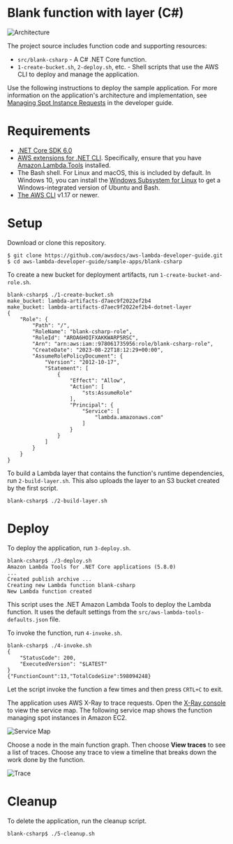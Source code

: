 # Blank function with layer (C#)

![Architecture](/sample-apps/blank-csharp/images/sample-blank-csharp.png)

The project source includes function code and supporting resources:

- `src/blank-csharp` - A C# .NET Core function.
- `1-create-bucket.sh`, `2-deploy.sh`, etc. - Shell scripts that use the AWS CLI to deploy and manage the application.

Use the following instructions to deploy the sample application. For more information on the application's architecture and implementation, see [Managing Spot Instance Requests](https://docs.aws.amazon.com/lambda/latest/dg/services-ec2-tutorial.html) in the developer guide.

# Requirements
- [.NET Core SDK 6.0](https://dotnet.microsoft.com/download/dotnet-core/6.0)
- [AWS extensions for .NET CLI](https://github.com/aws/aws-extensions-for-dotnet-cli). Specifically, ensure that you have [Amazon.Lambda.Tools](https://github.com/aws/aws-extensions-for-dotnet-cli#aws-lambda-amazonlambdatools) installed.
- The Bash shell. For Linux and macOS, this is included by default. In Windows 10, you can install the [Windows Subsystem for Linux](https://docs.microsoft.com/en-us/windows/wsl/install-win10) to get a Windows-integrated version of Ubuntu and Bash.
- [The AWS CLI](https://docs.aws.amazon.com/cli/latest/userguide/cli-chap-install.html) v1.17 or newer.

# Setup
Download or clone this repository.

    $ git clone https://github.com/awsdocs/aws-lambda-developer-guide.git
    $ cd aws-lambda-developer-guide/sample-apps/blank-csharp

To create a new bucket for deployment artifacts, run `1-create-bucket-and-role.sh`.

    blank-csharp$ ./1-create-bucket.sh
    make_bucket: lambda-artifacts-d7aec9f2022ef2b4
    make_bucket: lambda-artifacts-d7aec9f2022ef2b4-dotnet-layer
    {
        "Role": {
            "Path": "/",
            "RoleName": "blank-csharp-role",
            "RoleId": "AROA6HOIFXAKKWARP5RSC",
            "Arn": "arn:aws:iam::978061735956:role/blank-csharp-role",
            "CreateDate": "2023-08-22T18:12:29+00:00",
            "AssumeRolePolicyDocument": {
                "Version": "2012-10-17",
                "Statement": [
                    {
                        "Effect": "Allow",
                        "Action": [
                            "sts:AssumeRole"
                        ],
                        "Principal": {
                            "Service": [
                                "lambda.amazonaws.com"
                            ]
                        }
                    }
                ]
            }
        }
    }

To build a Lambda layer that contains the function's runtime dependencies, run `2-build-layer.sh`. This also uploads the layer to an S3 bucket created by the first script.

    blank-csharp$ ./2-build-layer.sh

# Deploy
To deploy the application, run `3-deploy.sh`.

    blank-csharp$ ./3-deploy.sh
    Amazon Lambda Tools for .NET Core applications (5.8.0)
    ...
    Created publish archive ...
    Creating new Lambda function blank-csharp
    New Lambda function created

This script uses the .NET Amazon Lambda Tools to deploy the Lambda function. It uses the default settings from the `src/aws-lambda-tools-defaults.json` file.

To invoke the function, run `4-invoke.sh`.

    blank-csharp$ ./4-invoke.sh
    {
        "StatusCode": 200,
        "ExecutedVersion": "$LATEST"
    }
    {"FunctionCount":13,"TotalCodeSize":598094248}

Let the script invoke the function a few times and then press `CRTL+C` to exit.

The application uses AWS X-Ray to trace requests. Open the [X-Ray console](https://console.aws.amazon.com/xray/home#/service-map) to view the service map. The following service map shows the function managing spot instances in Amazon EC2.

![Service Map](/sample-apps/blank-csharp-with-layer/images/blank-csharp-servicemap.png)

Choose a node in the main function graph. Then choose **View traces** to see a list of traces. Choose any trace to view a timeline that breaks down the work done by the function.

![Trace](/sample-apps/blank-csharp-with-layer/images/blank-csharp-trace.png)

# Cleanup
To delete the application, run the cleanup script.

    blank-csharp$ ./5-cleanup.sh
